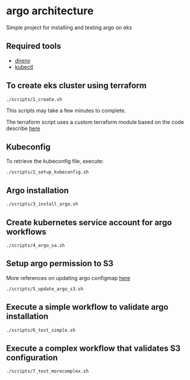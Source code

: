 # argo architecture
Simple project for installing and testing argo on eks

## Required tools
* [direnv](https://direnv.net/)
* [kubectl](https://kubernetes.io/docs/tasks/tools/install-kubectl/)

## To create eks cluster using terraform
```
./scripts/1_create.sh
```
This scripts may take a few minutes to complete.

The terraform script uses a custom terraform module
based on the code describe [here](https://learn.hashicorp.com/tutorials/terraform/eks?in=terraform/kubernetes)

## Kubeconfig

To retrieve the kubeconfig file, execute:
```
./scripts/2_setup_kubeconfig.sh
```

## Argo installation
```
./scripts/3_install_argo.sh
```

## Create kubernetes service account for argo workflows
```
./scripts/4_argo_sa.sh
```

## Setup argo permission to S3
More references on updating argo configmap [here](https://argoproj.github.io/argo/workflow-controller-configmap/)
```
./scripts/5_update_argo_s3.sh
```

## Execute a simple workflow to validate argo installation
```
./scripts/6_test_simple.sh
```

## Execute a complex workflow that validates S3 configuration
```
./scripts/7_test_morecomplex.sh
```
